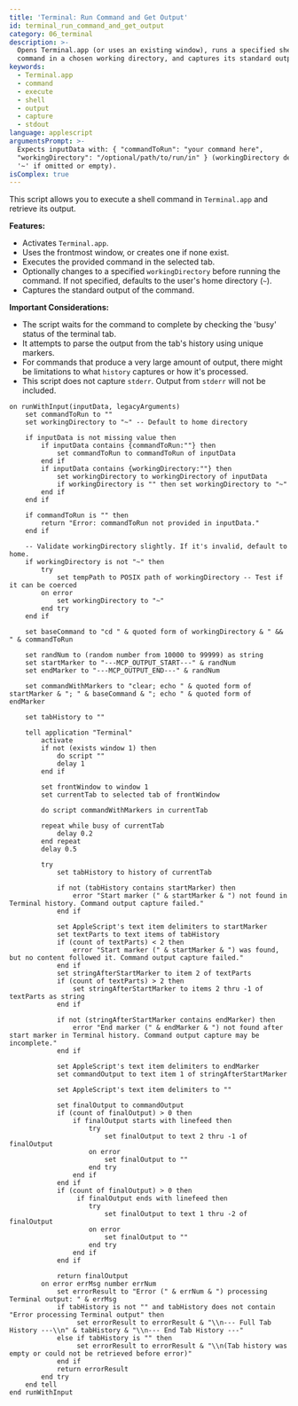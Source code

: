 ```yaml
---
title: 'Terminal: Run Command and Get Output'
id: terminal_run_command_and_get_output
category: 06_terminal
description: >-
  Opens Terminal.app (or uses an existing window), runs a specified shell
  command in a chosen working directory, and captures its standard output.
keywords:
  - Terminal.app
  - command
  - execute
  - shell
  - output
  - capture
  - stdout
language: applescript
argumentsPrompt: >-
  Expects inputData with: { "commandToRun": "your command here",
  "workingDirectory": "/optional/path/to/run/in" } (workingDirectory defaults to
  '~' if omitted or empty).
isComplex: true
---
```


This script allows you to execute a shell command in `Terminal.app` and retrieve its output.

**Features:**
- Activates `Terminal.app`.
- Uses the frontmost window, or creates one if none exist.
- Executes the provided command in the selected tab.
- Optionally changes to a specified `workingDirectory` before running the command. If not specified, defaults to the user's home directory (`~`).
- Captures the standard output of the command.

**Important Considerations:**
- The script waits for the command to complete by checking the 'busy' status of the terminal tab.
- It attempts to parse the output from the tab's history using unique markers.
- For commands that produce a very large amount of output, there might be limitations to what `history` captures or how it's processed.
- This script does not capture `stderr`. Output from `stderr` will not be included.

```applescript
on runWithInput(inputData, legacyArguments)
    set commandToRun to ""
    set workingDirectory to "~" -- Default to home directory

    if inputData is not missing value then
        if inputData contains {commandToRun:""} then
            set commandToRun to commandToRun of inputData
        end if
        if inputData contains {workingDirectory:""} then
            set workingDirectory to workingDirectory of inputData
            if workingDirectory is "" then set workingDirectory to "~"
        end if
    end if

    if commandToRun is "" then
        return "Error: commandToRun not provided in inputData."
    end if

    -- Validate workingDirectory slightly. If it's invalid, default to home.
    if workingDirectory is not "~" then
        try
            set tempPath to POSIX path of workingDirectory -- Test if it can be coerced
        on error
            set workingDirectory to "~"
        end try
    end if
    
    set baseCommand to "cd " & quoted form of workingDirectory & " && " & commandToRun
    
    set randNum to (random number from 10000 to 99999) as string
    set startMarker to "---MCP_OUTPUT_START---" & randNum
    set endMarker to "---MCP_OUTPUT_END---" & randNum
    
    set commandWithMarkers to "clear; echo " & quoted form of startMarker & "; " & baseCommand & "; echo " & quoted form of endMarker

    set tabHistory to ""

    tell application "Terminal"
        activate
        if not (exists window 1) then
            do script "" 
            delay 1 
        end if
        
        set frontWindow to window 1
        set currentTab to selected tab of frontWindow
        
        do script commandWithMarkers in currentTab
        
        repeat while busy of currentTab
            delay 0.2
        end repeat
        delay 0.5 

        try
            set tabHistory to history of currentTab
            
            if not (tabHistory contains startMarker) then
                error "Start marker (" & startMarker & ") not found in Terminal history. Command output capture failed."
            end if
            
            set AppleScript's text item delimiters to startMarker
            set textParts to text items of tabHistory
            if (count of textParts) < 2 then
                error "Start marker (" & startMarker & ") was found, but no content followed it. Command output capture failed."
            end if
            set stringAfterStartMarker to item 2 of textParts
            if (count of textParts) > 2 then
                set stringAfterStartMarker to items 2 thru -1 of textParts as string
            end if

            if not (stringAfterStartMarker contains endMarker) then
                error "End marker (" & endMarker & ") not found after start marker in Terminal history. Command output capture may be incomplete."
            end if
            
            set AppleScript's text item delimiters to endMarker
            set commandOutput to text item 1 of stringAfterStartMarker
            
            set AppleScript's text item delimiters to "" 
            
            set finalOutput to commandOutput
            if (count of finalOutput) > 0 then
                if finalOutput starts with linefeed then
                    try
                        set finalOutput to text 2 thru -1 of finalOutput
                    on error 
                        set finalOutput to ""
                    end try
                end if
            end if
            if (count of finalOutput) > 0 then
                 if finalOutput ends with linefeed then
                    try
                        set finalOutput to text 1 thru -2 of finalOutput
                    on error 
                        set finalOutput to ""
                    end try
                end if
            end if
            
            return finalOutput
        on error errMsg number errNum
            set errorResult to "Error (" & errNum & ") processing Terminal output: " & errMsg
            if tabHistory is not "" and tabHistory does not contain "Error processing Terminal output" then
                 set errorResult to errorResult & "\\n--- Full Tab History ---\\n" & tabHistory & "\\n--- End Tab History ---"
            else if tabHistory is "" then
                 set errorResult to errorResult & "\\n(Tab history was empty or could not be retrieved before error)"
            end if
            return errorResult
        end try
    end tell
end runWithInput
```
